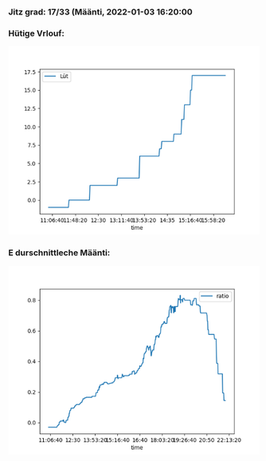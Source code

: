 ### Jitz grad: 17/33 (Määnti, 2022-01-03 16:20:00

### Hütige Vrlouf:
![Graph](Today.png)

### E durschnittleche Määnti:
![Graph](Määnti.png)